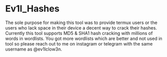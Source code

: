 # Ev1l_Hashes

The sole purpose for making this tool was to provide termux users or the users who lack space in their device a decent way to crack their hashes.
Currently this tool supports MD5 & SHA1 hash cracking with millions of words in wordlists.
You got more wordlists which are better and not used in tool so please reach out to me on instagram or telegram with the same username as @ev1lclow3n.
